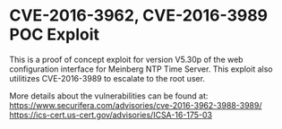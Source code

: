 CVE-2016-3962, CVE-2016-3989 POC Exploit
=====

This is a proof of concept exploit for version V5.30p of the web configuration interface for Meinberg NTP Time Server. This exploit also utilitizes
CVE-2016-3989 to escalate to the root user.

More details about the vulnerabilities can be found at:
https://www.securifera.com/advisories/cve-2016-3962-3988-3989/
https://ics-cert.us-cert.gov/advisories/ICSA-16-175-03
